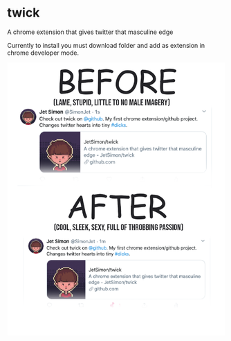 # twick
 A chrome extension that gives twitter that masculine edge

Currently to install you must download folder and add as extension in chrome developer mode.

![twick in action](promo.png)
